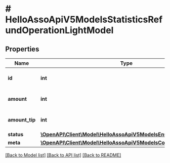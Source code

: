 # # HelloAssoApiV5ModelsStatisticsRefundOperationLightModel

## Properties

Name | Type | Description | Notes
------------ | ------------- | ------------- | -------------
**id** | **int** | The refund operation identifier. | [optional]
**amount** | **int** | The amount for this refund. | [optional]
**amount_tip** | **int** | The amount tip for this refund. | [optional]
**status** | [**\OpenAPI\Client\Model\HelloAssoApiV5ModelsEnumsOperationState**](HelloAssoApiV5ModelsEnumsOperationState.md) |  | [optional]
**meta** | [**\OpenAPI\Client\Model\HelloAssoApiV5ModelsCommonMetaModel**](HelloAssoApiV5ModelsCommonMetaModel.md) |  | [optional]

[[Back to Model list]](../../README.md#models) [[Back to API list]](../../README.md#endpoints) [[Back to README]](../../README.md)
